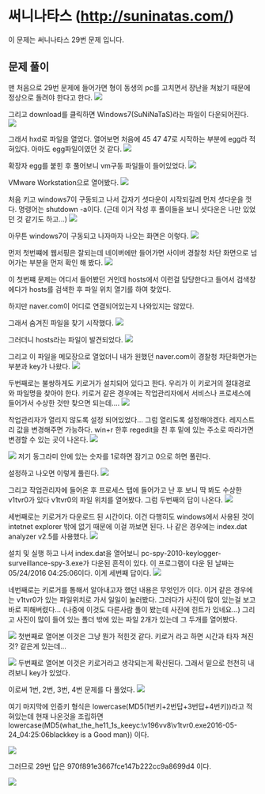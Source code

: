 # 써니나타스 (http://suninatas.com/)
이 문제는 써니나타스 29번 문제 입니다.

## 문제 풀이 
맨 처음으로 29번 문제에 들어가면 형이 동생의 pc를 고치면서 장난을 쳐놨기 때문에 정상으로 돌려야 한다고 한다.
![](./img/1.jpg)

그리고 download를 클릭하면 Windows7(SuNiNaTaS)라는 파일이 다운되어진다.
![](./img/2.jpg)

그래서 hxd로 파일을 열었다.
열어보면 처음에 45 47 47로 시작하는 부분에 egg라 적혀있다.
아마도 egg파일이였던 것 같다.
![](./img/3.jpg)

확장자 egg를 붙힌 후 풀어보니 vm구동 파일들이 들어있었다.
![](./img/4.jpg)

VMware Workstation으로 열어봤다.
![](./img/5.jpg)

처음 키고 windows7이 구동되고 나서 갑자기 셧다운이 시작되길레 먼저 셧다운을 껏다.
명령어는 shutdown -a이다. (근데 이거 작성 후 풀이들을 보니 셧다운은 나만 있었던 것 같기도 하고...)
![](./img/6.jpg)

아무튼 windows7이 구동되고 나자마자 나오는 화면은 이렇다.
![](./img/7.jpg)

먼저 첫번쨰에 웹서핑은 잘되는데 네이버에만 들어가면 사이버 경찰청 차단 화면으로 넘어가는 부분을 먼저 확인 해 봤다.
![](./img/8.jpg)

이 첫번쨰 문제는 어디서 들어봤던 거인데 hosts에서 이런걸 담당한다고 들어서 검색창에다가 hosts를 검색한 후 파일 위치 열기를 하여 찾았다.

하지만 naver.com이 어디로 연결되어있는지 나와있지는 않았다. 

그래서 숨겨진 파일을 찾기 시작했다.
![](./img/9.jpg)

그러더니 hosts라는 파일이 발견되었다.
![](./img/10.jpg)

그리고 이 파일을 메모장으로 열었더니 내가 원했던 naver.com이 경찰청 차단화면가는 부분과 key가 나왔다.
![](./img/11.jpg)

두번째로는 불쌍하게도 키로거가 설치되어 있다고 한다.
우리가 이 키로거의 절대경로 와 파일명을 찾아야 한다.
키로거 같은 경우에는 작업관리자에서 서비스나 프로세스에 들어가서 수상한 것만 찾으면 되는데....
![](./img/12.jpg)

작업관리자가 열리지 않도록 설정 되어있었다...
그럼 열리도록 설정해야겠다.
레지스트리 값을 변경해주면 가능하다. 
win+r 한후 regedit을 친 후 밑에 있는 주소로 따라가면 변경할 수 있는 곳이 나온다.
![](./img/13.jpg)

![](./img/14.jpg)
저기 동그라미 안에 있는 숫자를 1로하면 잠기고 0으로 하면 풀린다.

설정하고 나오면 이렇게 풀린다.
![](./img/15.jpg)

그리고 작업관리자에 들어온 후 프로세스 탭에 들어가고 난 후 보니 딱 봐도 수상한 v1tvr0가 있다
v1tvr0의 파일 위치를 열어봤다.
그럼 두번째의 답이 나온다.
![](./img/16.jpg)

세번째로는 키로거가 다운로드 된 시간이다.
이건 다행히도 windows에서 사용된 것이 intetnet explorer 밖에 없기 때문에 이걸 까보면 된다.
나 같은 경우에는 index.dat analyzer v2.5를 사용했다. 
![](./img/17.jpg)

설치 및 실행 하고 나서 index.dat을 열어보니 pc-spy-2010-keylogger-surveillance-spy-3.exe가 다운된 흔적이 있다.
이 프로그램이 다운 된 날짜는 05/24/2016 04:25:06이다.
이게 세번째 답이다.
![](./img/18.jpg)

네번째로는 키로거를 통해서 알아내고자 했던 내용은 무엇인가 이다. 
이거 같은 경우에는 v1tvr0가 있는 파일위치로 가서 일일이 눌러봤다.
그러다가 사진이 많이 있는걸 보고 바로 피해버렸다... (나중에 이것도 다른사람 풀이 봤는데 사진에 힌트가 있네요...)
그리고 사진이 많이 들어 있는 폴더 밖에 있는 파일 2개가 있는데 그 두개를 열어봤다.

![](./img/19.jpg)
첫번째로 열어본 이것은 그냥 뭔가 적힌것 같다.
키로거 라고 하면 시간과 타자 쳐진것? 같은게 있는데...

![](./img/20.jpg)
두번째로 열어본 이것은 키로거라고 생각되는게 확신된다.
그래서 밑으로 천천히 내려보니 key가 있었다.

이로써 1번, 2번, 3번, 4번 문제를 다 풀었다.
![](./img/21.jpg)

여기 마지막에 인증키 형식은 lowercase(MD5(1번키+2번답+3번답+4번키))라고 적혀있는데 
현재 나온것을 조립하면 lowercase(MD5(what_the_he11_1s_keeyc:\v196vv8\v1tvr0.exe2016-05-24_04:25:06blackkey is a Good man)) 이다.

![](./img/22.jpg)

그러므로 29번 답은 970f891e3667fce147b222cc9a8699d4 이다.

![](./img/23.jpg)


